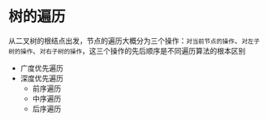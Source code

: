 # 树的遍历

从二叉树的根结点出发，节点的遍历大概分为三个操作：`对当前节点的操作`、`对左子树的操作`、`对右子树的操作`，这三个操作的先后顺序是不同遍历算法的根本区别

- 广度优先遍历
- 深度优先遍历
  + 前序遍历
  + 中序遍历
  + 后序遍历